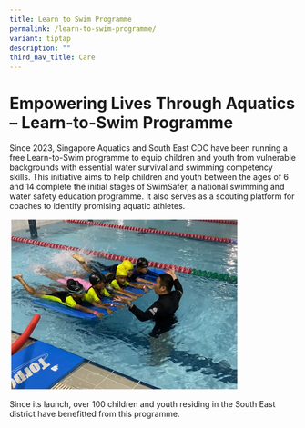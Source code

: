 ```yaml
---
title: Learn to Swim Programme
permalink: /learn-to-swim-programme/
variant: tiptap
description: ""
third_nav_title: Care
---
```

<h1><strong>Empowering Lives Through Aquatics – Learn-to-Swim Programme</strong></h1>
<p>Since 2023, Singapore Aquatics and South East CDC have been running a
free Learn-to-Swim programme to equip children and youth from vulnerable
backgrounds with essential water survival and swimming competency skills.&nbsp;This
initiative aims to help children and youth between the ages of 6 and 14
complete the initial stages of SwimSafer, a national swimming and water
safety education programme. It also serves as a scouting platform for coaches
to identify promising aquatic athletes.</p>
<p></p>
<div class="isomer-image-wrapper">
<img style="width: 80%;" height="auto" width="100%" alt="learn to swim" src="/images/What We Do/CARE/Picture1.png">
</div>
<p>Since its launch, over 100 children and youth residing in the South East
district have benefitted from this programme.</p>